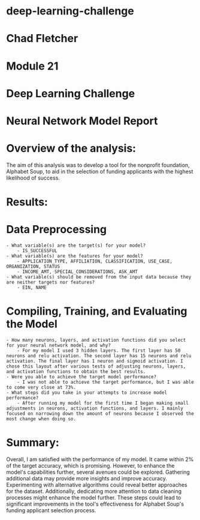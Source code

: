 # deep-learning-challenge
 
# Chad Fletcher
# Module 21
# Deep Learning Challenge


# Neural Network Model Report

# Overview of the analysis: 
The aim of this analysis was to develop a tool for the nonprofit foundation, Alphabet Soup, to aid in the selection of funding applicants with the highest likelihood of success.


# Results:

# Data Preprocessing
    - What variable(s) are the target(s) for your model?
        - IS_SUCCESSFUL
    - What variable(s) are the features for your model?
        - APPLICATION_TYPE, AFFILIATION, CLASSIFICATION, USE_CASE, ORGANIZATION, STATUS
        - INCOME_AMT, SPECIAL_CONSIDERATIONS, ASK_AMT
    - What variable(s) should be removed from the input data because they are neither targets nor features?
        - EIN, NAME

# Compiling, Training, and Evaluating the Model
    - How many neurons, layers, and activation functions did you select for your neural network model, and why?
        - For my model I used 3 hidden layers. The first layer has 50 neurons and relu activation. The second layer has 15 neurons and relu activation. The final layer has 1 neuron and sigmoid activation. I chose this layout after various tests of adjusting neurons, layers, and activation functions to obtain the best results.
    - Were you able to achieve the target model performance?
        - I was not able to achieve the target performance, but I was able to come very close at 73%.
    - What steps did you take in your attempts to increase model performance?
        - After running my model for the first time I began making small adjustments in neurons, activation functions, and layers. I mainly focused on narrowing down the amount of neurons because I observed the most change when doing so.


# Summary: 
Overall, I am satisfied with the performance of my model. It came within 2% of the target accuracy, which is promising. However, to enhance the model's capabilities further, several avenues could be explored. Gathering additional data may provide more insights and improve accuracy. Experimenting with alternative algorithms could reveal better approaches for the dataset. Additionally, dedicating more attention to data cleaning processes might enhance the model further. These steps could lead to significant improvements in the tool's effectiveness for Alphabet Soup's funding applicant selection process.
